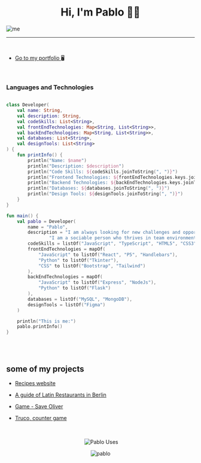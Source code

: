 

<h1 align="center">Hi, I'm Pablo 👨‍💻</h1>

![me](https://user-images.githubusercontent.com/80485682/215364549-dff0f41e-c250-4add-903b-b615e7536b4e.png)
___

<br>

* [Go to my portfolio ](https://pablocigoy.com/ "My portfolio") 🖥️





<br>

### Languages and Technologies

~~~ kotlin

class Developer(
    val name: String,
    val description: String,
    val codeSkills: List<String>,
    val frontEndTechnologies: Map<String, List<String>>,
    val backEndTechnologies: Map<String, List<String>>,
    val databases: List<String>,
    val designTools: List<String>
) {
    fun printInfo() {
        println("Name: $name")
        println("Description: $description")
        println("Code Skills: ${codeSkills.joinToString(", ")}")
        println("Frontend Technologies: ${frontEndTechnologies.keys.joinToString(", ")}")
        println("Backend Technologies: ${backEndTechnologies.keys.joinToString(", ")}")
        println("Databases: ${databases.joinToString(", ")}")
        println("Design Tools: ${designTools.joinToString(", ")}")
    }
}

fun main() {
    val pablo = Developer(
        name = "Pablo",
        description = "I am always looking for new challenges and opportunities to learn and grow. " +
                "I am a sociable person who thrives in team environments and is committed to constantly improving.",
        codeSkills = listOf("JavaScript", "TypeScript", "HTML5", "CSS3", "SQL", "Kotlin"),
        frontEndTechnologies = mapOf(
            "JavaScript" to listOf("React", "P5", "Handlebars"),
            "Python" to listOf("Tkinter"),
            "CSS" to listOf("Bootstrap", "Tailwind")
        ),
        backEndTechnologies = mapOf(
            "JavaScript" to listOf("Express", "NodeJs"),
            "Python" to listOf("Flask")
        ),
        databases = listOf("MySQL", "MongoDB"),
        designTools = listOf("Figma")
    )

    println("This is me:")
    pablo.printInfo()
}


~~~

</br>



<br>


## some of my projects

* [Recipes website](https://be-chef.netlify.app/ "A website created in React where you can login, create, read, upload and delete recipes.")

* [A guide of Latin Restaurants in Berlin](https://sabor-latino.cyclic.app/ "You can login create new restaurants and descriptions, also you can see all the restaurants in the city")

* [Game - Save Oliver](https://pablo-mdz.github.io/Game-P5-Shooting/ "On this game you have to save Oliver from the spiders and mouses")

* [Truco, counter game](https://dulcet-pudding-105e47.netlify.app/ "A simple counter for the Truco game")


<br>





<p align="center">&nbsp;<img align="center" src="https://github-readme-stats.vercel.app/api?username=Pablo-Mdz&show_icons=true&locale=en&theme=dark" alt="Pablo Uses" /></p>

<p align="center"><img align="center" src="https://github-readme-streak-stats.herokuapp.com/?user=Pablo-Mdz&theme=dark" alt="pablo" /></p>
  </div>
  

